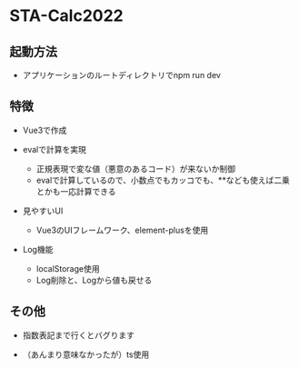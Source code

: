 # STA-Calc2022

## 起動方法

- アプリケーションのルートディレクトリでnpm run dev

## 特徴

- Vue3で作成

- evalで計算を実現
    - 正規表現で変な値（悪意のあるコード）が来ないか制御
    - evalで計算しているので、小数点でもカッコでも、**なども使えば二乗とかも一応計算できる

- 見やすいUI
    - Vue3のUIフレームワーク、element-plusを使用

- Log機能
    - localStorage使用
    - Log削除と、Logから値も戻せる

## その他

- 指数表記まで行くとバグります

- （あんまり意味なかったが）ts使用

